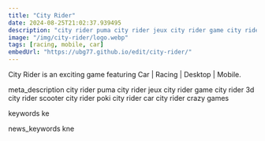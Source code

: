 ```yaml
---
title: "City Rider"
date: 2024-08-25T21:02:37.939495
description: "city rider puma city rider jeux city rider game city rider 3d city rider scooter city rider poki city rider car city rider crazy games"
image: "/img/city-rider/logo.webp"
tags: [racing, mobile, car]
embedUrl: "https://ubg77.github.io/edit/city-rider/"
---
```


City Rider is an exciting game featuring Car | Racing | Desktop | Mobile.

meta_description
city rider puma city rider jeux city rider game city rider 3d city rider scooter city rider poki city rider car city rider crazy games


keywords
ke


news_keywords
kne
